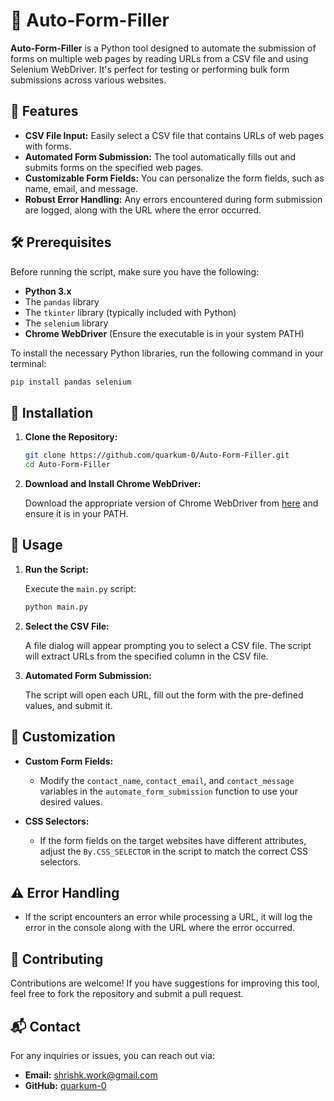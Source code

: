 # 📄 Auto-Form-Filler

**Auto-Form-Filler** is a Python tool designed to automate the submission of forms on multiple web pages by reading URLs from a CSV file and using Selenium WebDriver. It's perfect for testing or performing bulk form submissions across various websites.

## 🌟 Features

- **CSV File Input:** Easily select a CSV file that contains URLs of web pages with forms.
- **Automated Form Submission:** The tool automatically fills out and submits forms on the specified web pages.
- **Customizable Form Fields:** You can personalize the form fields, such as name, email, and message.
- **Robust Error Handling:** Any errors encountered during form submission are logged, along with the URL where the error occurred.

## 🛠️ Prerequisites

Before running the script, make sure you have the following:

- **Python 3.x**
- The `pandas` library
- The `tkinter` library (typically included with Python)
- The `selenium` library
- **Chrome WebDriver** (Ensure the executable is in your system PATH)

To install the necessary Python libraries, run the following command in your terminal:

```bash
pip install pandas selenium
```

## 🚀 Installation

1. **Clone the Repository:**

   ```bash
   git clone https://github.com/quarkum-0/Auto-Form-Filler.git
   cd Auto-Form-Filler
   ```

2. **Download and Install Chrome WebDriver:**

   Download the appropriate version of Chrome WebDriver from [here](https://sites.google.com/a/chromium.org/chromedriver/downloads) and ensure it is in your PATH.

## 📝 Usage

1. **Run the Script:**

   Execute the `main.py` script:

   ```bash
   python main.py
   ```

2. **Select the CSV File:**

   A file dialog will appear prompting you to select a CSV file. The script will extract URLs from the specified column in the CSV file.

3. **Automated Form Submission:**

   The script will open each URL, fill out the form with the pre-defined values, and submit it.

## 🔧 Customization

- **Custom Form Fields:** 
  - Modify the `contact_name`, `contact_email`, and `contact_message` variables in the `automate_form_submission` function to use your desired values.
  
- **CSS Selectors:** 
  - If the form fields on the target websites have different attributes, adjust the `By.CSS_SELECTOR` in the script to match the correct CSS selectors.

## ⚠️ Error Handling

- If the script encounters an error while processing a URL, it will log the error in the console along with the URL where the error occurred.

## 🤝 Contributing

Contributions are welcome! If you have suggestions for improving this tool, feel free to fork the repository and submit a pull request.

## 📬 Contact

For any inquiries or issues, you can reach out via:

- **Email:** [shrishk.work@gmail.com](mailto:shrishk.work@gmail.com)
- **GitHub:** [quarkum-0](https://github.com/quarkum-0)

